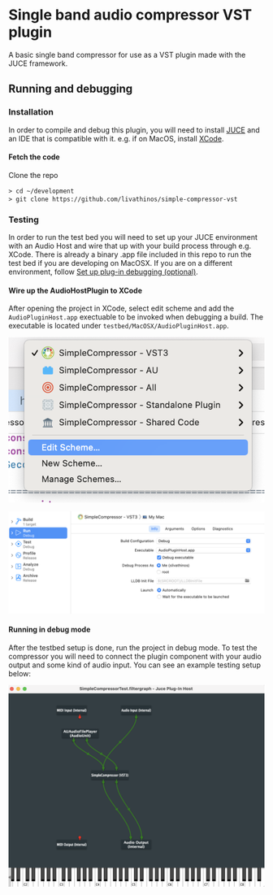 # Single band audio compressor VST plugin

A basic single band compressor for use as a VST plugin made with the JUCE framework.

## Running and debugging

### Installation
In order to compile and debug this plugin, you will need to install [JUCE](https://juce.com/get-juce/download)
and an IDE that is compatible with it. e.g. if on MacOS, install [XCode](https://developer.apple.com/xcode/).

#### Fetch the code
Clone the repo

```
> cd ~/development
> git clone https://github.com/livathinos/simple-compressor-vst
```

### Testing

In order to run the test bed you will need to set up your JUCE environment with an Audio Host and wire that up with
your build process through e.g. XCode. There is already a binary .app file included in this repo to run the test bed
if you are developing on MacOSX. If you are on a different environment, follow [Set up plug-in debugging (optional)](https://docs.juce.com/master/tutorial_create_projucer_basic_plugin.html).

#### Wire up the AudioHostPlugin to XCode

After opening the project in XCode, select edit scheme and add the `AudioPluginHost.app` exectuable to be invoked when
debugging a build. The executable is located under `testbed/MacOSX/AudioPluginHost.app`.

![Edit scheme](docs/assets/audio-plugin-host-edit-1.png)

![Select the executable](docs/assets/audio-plugin-host-edit-2.png)


#### Running in debug mode

After the testbed setup is done, run the project in debug mode. To test the compressor you will need to connect the plugin
component with your audio output and some kind of audio input. You can see an example testing setup below:

![Testbed setup](docs/assets/testing-setup.png)
